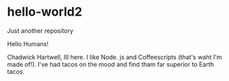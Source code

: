 # hello-world2
Just another repository

Hello Humans!

Chadwick Hartwell, III here. I like Node. js and Coffeescripts (that's waht I'm made of!).
I've had tacos on the mood and find tham far superior to Earth tacos. 
